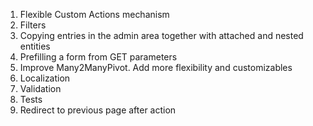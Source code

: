 1. Flexible Custom Actions mechanism
1. Filters
1. Copying entries in the admin area together with attached and nested entities
1. Prefilling a form from GET parameters
1. Improve Many2ManyPivot. Add more flexibility and customizables
1. Localization
1. Validation
1. Tests
1. Redirect to previous page after action